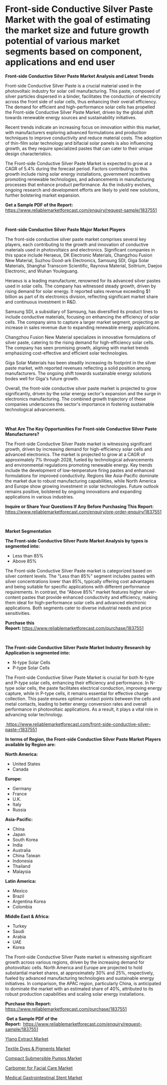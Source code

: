<p><h1>Front-side Conductive Silver Paste Market with the goal of estimating the market size and future growth potential of various market segments based on component, applications and end user</h1></p><p><strong>Front-side Conductive Silver Paste Market Analysis and Latest Trends</strong></p>
<p><p>Front-side Conductive Silver Paste is a crucial material used in the photovoltaic industry for solar cell manufacturing. This paste, composed of silver particles dispersed in a binder, facilitates the conduction of electricity across the front side of solar cells, thus enhancing their overall efficiency. The demand for efficient and high-performance solar cells has propelled the Front-side Conductive Silver Paste Market, driven by the global shift towards renewable energy sources and sustainability initiatives.</p><p>Recent trends indicate an increasing focus on innovation within this market, with manufacturers exploring advanced formulations and production techniques to improve conductivity and reduce material costs. The adoption of thin-film solar technology and bifacial solar panels is also influencing growth, as they require specialized pastes that can cater to their unique design characteristics.</p><p>The Front-side Conductive Silver Paste Market is expected to grow at a CAGR of 5.4% during the forecast period. Factors contributing to this growth include rising solar energy installations, government incentives promoting renewable technologies, and advancements in manufacturing processes that enhance product performance. As the industry evolves, ongoing research and development efforts are likely to yield new solutions, further bolstering market expansion.</p></p>
<p><strong>Get a Sample PDF of the Report:&nbsp;</strong> <a href="https://www.reliablemarketforecast.com/enquiry/request-sample/1837551?utm_campaign=2219&utm_medium=2&utm_source=Github&utm_content=ia&utm_term=03022025&utm_id=front-side-conductive-silver-paste">https://www.reliablemarketforecast.com/enquiry/request-sample/1837551</a></p>
<p>&nbsp;</p>
<p><strong>Front-side Conductive Silver Paste Major Market Players</strong></p>
<p><p>The front-side conductive silver paste market comprises several key players, each contributing to the growth and innovation of conductive materials used in photovoltaics and electronics. Significant companies in this space include Heraeus, DK Electronic Materials, Changzhou Fusion New Material, Suzhou Good-ark Electronics, Samsung SDI, Giga Solar Materials, Shanghai Transcom Scientific, Raynova Material, Soltrium, Daejoo Electronic, and Wuhan Youleguang.</p><p>Heraeus is a leading manufacturer, renowned for its advanced silver pastes used in solar cells. The company has witnessed steady growth, driven by rising demand for solar energy. It reported sales revenue exceeding $1 billion as part of its electronics division, reflecting significant market share and continuous investment in R&D.</p><p>Samsung SDI, a subsidiary of Samsung, has diversified its product lines to include conductive materials, focusing on enhancing the efficiency of solar cells. The company aims to capture a larger market segment, projecting an increase in sales revenue due to expanding renewable energy applications.</p><p>Changzhou Fusion New Material specializes in innovative formulations of silver paste, catering to the rising demand for high-efficiency solar cells. The company has seen promising growth, aligning with market trends emphasizing cost-effective and efficient solar technologies.</p><p>Giga Solar Materials has been steadily increasing its footprint in the silver paste market, with reported revenues reflecting a solid position among manufacturers. The ongoing shift towards sustainable energy solutions bodes well for Giga's future growth.</p><p>Overall, the front-side conductive silver paste market is projected to grow significantly, driven by the solar energy sector's expansion and the surge in electronics manufacturing. The combined growth trajectory of these companies underscores the sector's importance in fostering sustainable technological advancements.</p></p>
<p>&nbsp;</p>
<p><strong>What Are The Key Opportunities For Front-side Conductive Silver Paste Manufacturers?</strong></p>
<p><p>The Front-side Conductive Silver Paste market is witnessing significant growth, driven by increasing demand for high-efficiency solar cells and advanced electronics. The market is projected to grow at a CAGR of approximately 7% through 2028, fueled by technological advancements and environmental regulations promoting renewable energy. Key trends include the development of low-temperature firing pastes and enhanced formulations for improved conductivity. Regions like Asia-Pacific dominate the market due to robust manufacturing capabilities, while North America and Europe show growing investment in solar technologies. Future outlook remains positive, bolstered by ongoing innovations and expanding applications in various industries.</p></p>
<p><strong>Inquire or Share Your Questions If Any Before Purchasing This Report:</strong> <a href="https://www.reliablemarketforecast.com/enquiry/pre-order-enquiry/1837551?utm_campaign=2219&utm_medium=2&utm_source=Github&utm_content=ia&utm_term=03022025&utm_id=front-side-conductive-silver-paste">https://www.reliablemarketforecast.com/enquiry/pre-order-enquiry/1837551</a></p>
<p>&nbsp;</p>
<p><strong>Market Segmentation</strong></p>
<p><strong>The Front-side Conductive Silver Paste Market Analysis by types is segmented into:</strong></p>
<p><ul><li>Less than 85%</li><li>Above 85%</li></ul></p>
<p><p>The Front-side Conductive Silver Paste market is categorized based on silver content levels. The "Less than 85%" segment includes pastes with silver concentrations lower than 85%, typically offering cost advantages and being suitable for specific applications with different performance requirements. In contrast, the "Above 85%" market features higher silver-content pastes that provide enhanced conductivity and efficiency, making them ideal for high-performance solar cells and advanced electronic applications. Both segments cater to diverse industrial needs and price sensitivities.</p></p>
<p><strong>Purchase this Report:&nbsp;</strong><a href="https://www.reliablemarketforecast.com/purchase/1837551?utm_campaign=2219&utm_medium=2&utm_source=Github&utm_content=ia&utm_term=03022025&utm_id=front-side-conductive-silver-paste">https://www.reliablemarketforecast.com/purchase/1837551</a></p>
<p>&nbsp;</p>
<p><strong>The Front-side Conductive Silver Paste Market Industry Research by Application is segmented into:</strong></p>
<p><ul><li>N-type Solar Cells</li><li>P-type Solar Cells</li></ul></p>
<p><p>The Front-side Conductive Silver Paste Market is crucial for both N-type and P-type solar cells, enhancing their efficiency and performance. In N-type solar cells, the paste facilitates electrical conduction, improving energy capture, while in P-type cells, it remains essential for effective charge collection. This paste ensures optimal contact points between the cells and metal contacts, leading to better energy conversion rates and overall performance in photovoltaic applications. As a result, it plays a vital role in advancing solar technology.</p></p>
<p><a href="https://www.reliablemarketforecast.com/front-side-conductive-silver-paste-r1837551?utm_campaign=2219&utm_medium=2&utm_source=Github&utm_content=ia&utm_term=03022025&utm_id=front-side-conductive-silver-paste">&nbsp;https://www.reliablemarketforecast.com/front-side-conductive-silver-paste-r1837551</a></p>
<p><strong>In terms of Region, the Front-side Conductive Silver Paste Market Players available by Region are:</strong></p>
<p>
    <p> <strong> North America: </strong>
        <ul>
            <li>United States</li>
            <li>Canada</li>
        </ul>
        </p> 
    <p> <strong> Europe: </strong>
        <ul>
            <li>Germany</li>
            <li>France</li>
            <li>U.K.</li>
            <li>Italy</li>
            <li>Russia</li>
        </ul>
        </p> 
    <p> <strong> Asia-Pacific: </strong>
        <ul>
            <li>China</li>
            <li>Japan</li>
            <li>South Korea</li>
            <li>India</li>
            <li>Australia</li>
            <li>China Taiwan</li>
            <li>Indonesia</li>
            <li>Thailand</li>
            <li>Malaysia</li>
        </ul>
        </p> 
    <p> <strong> Latin America: </strong>
        <ul>
            <li>Mexico</li>
            <li>Brazil</li>
            <li>Argentina Korea</li>
            <li>Colombia</li>
        </ul>
        </p> 
    <p> <strong> Middle East & Africa: </strong>
        <ul>
            <li>Turkey</li>
            <li>Saudi</li>
            <li>Arabia</li>
            <li>UAE</li>
            <li>Korea</li>
        </ul>
    </p>
    </p>
<p><p>The Front-side Conductive Silver Paste market is witnessing significant growth across various regions, driven by the increasing demand for photovoltaic cells. North America and Europe are projected to hold substantial market shares, at approximately 30% and 25%, respectively, fueled by advanced manufacturing technologies and sustainable energy initiatives. In comparison, the APAC region, particularly China, is anticipated to dominate the market with an estimated share of 40%, attributed to its robust production capabilities and scaling solar energy installations.</p></p>
<p><strong>Purchase this Report: </strong><a href="https://www.reliablemarketforecast.com/purchase/1837551?utm_campaign=2219&utm_medium=2&utm_source=Github&utm_content=ia&utm_term=03022025&utm_id=front-side-conductive-silver-paste">https://www.reliablemarketforecast.com/purchase/1837551</a></p>
<p>&nbsp;<strong>Get a Sample PDF of the Report:&nbsp;&nbsp;</strong><a href="https://www.reliablemarketforecast.com/enquiry/request-sample/1837551?utm_campaign=2219&utm_medium=2&utm_source=Github&utm_content=ia&utm_term=03022025&utm_id=front-side-conductive-silver-paste">https://www.reliablemarketforecast.com/enquiry/request-sample/1837551</a></p>
<p><strong></strong></p>
<p><p><a href="https://github.com/rosamariarocque98/Market-Research-Report-List-1/blob/main/ylang-extract-market.md?utm_campaign=2219&utm_medium=2&utm_source=Github&utm_content=ia&utm_term=03022025&utm_id=front-side-conductive-silver-paste">Ylang Extract Market</a></p><p><a href="https://www.linkedin.com/pulse/textile-dyes-pigments-market-expected-see-rapid-expansion-gbbgc?utm_campaign=2219&utm_medium=2&utm_source=Github&utm_content=ia&utm_term=03022025&utm_id=front-side-conductive-silver-paste">Textile Dyes & Pigments Market</a></p><p><a href="https://www.linkedin.com/pulse/in-depth-analysis-compact-submersible-pumps-market-trends-7vzvc?utm_campaign=2219&utm_medium=2&utm_source=Github&utm_content=ia&utm_term=03022025&utm_id=front-side-conductive-silver-paste">Compact Submersible Pumps Market</a></p><p><a href="https://www.linkedin.com/pulse/carbomer-facial-care-market-size-cagr-82-forecast-highlighting-hy4qc?utm_campaign=2219&utm_medium=2&utm_source=Github&utm_content=ia&utm_term=03022025&utm_id=front-side-conductive-silver-paste">Carbomer for Facial Care Market</a></p><p><a href="https://www.linkedin.com/pulse/in-depth-medical-gastrointestinal-stent-market-analysis-2025-ddbsf?utm_campaign=2219&utm_medium=2&utm_source=Github&utm_content=ia&utm_term=03022025&utm_id=front-side-conductive-silver-paste">Medical Gastrointestinal Stent Market</a></p></p>